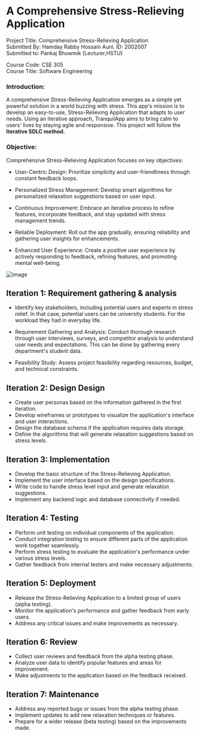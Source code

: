 
# A Comprehensive Stress-Relieving Application



Project Title: Comprehensive Stress-Relieving Application
<br>
Submitted By: Hamday Rabby Hossain Auni. ID: 2002007
<br>
Submitted to: Pankaj Bhowmik (Lecturer,HSTU)
<br>

Course Code: CSE 305
<br>
Course Title: Software Engineering

### Introduction:
A comprehensive Stress-Relieving Application emerges as a simple yet powerful solution in a world buzzing with stress. This app's mission is to develop an easy-to-use, Stress-Relieving Application that adapts to user needs. Using an iterative approach, TranquilApp aims to bring calm to users' lives by staying agile and responsive. This project will follow the **Iterative SDLC method.**

### Objective:
Comprehensive Stress-Relieving Application focuses on key objectives:

- User-Centric Design: Prioritize simplicity and user-friendliness through constant feedback loops.

- Personalized Stress Management: Develop smart algorithms for personalized relaxation suggestions based on user input.

- Continuous Improvement: Embrace an iterative process to refine features, incorporate feedback, and stay updated with stress management trends.

- Reliable Deployment: Roll out the app gradually, ensuring reliability and gathering user insights for enhancements.

- Enhanced User Experience: Create a positive user experience by actively responding to feedback, refining features, and promoting mental well-being.

![image](https://github.com/Hamdayrabby/Comprehensive-Stress-Relieving-Application/assets/68457391/73bc346d-cd35-4139-822b-07caf127219f)



## Iteration 1: Requirement gathering & analysis

- Identify key stakeholders, including potential users and experts in stress relief. In that case, potential users can be university students. For the workload they had in everyday life.

- Requirement Gathering and Analysis: Conduct thorough research through user interviews, surveys, and competitor analysis to understand user needs and expectations. This can be done by gathering every department's student data.

- Feasibility Study: Assess project feasibility regarding resources, budget, and technical constraints.




## Iteration 2: Design Design
- Create user personas based on the information gathered in the first iteration.
- Develop wireframes or prototypes to visualize the application's interface and user interactions.
- Design the database schema if the application requires data storage.
- Define the algorithms that will generate relaxation suggestions based on stress levels.

## Iteration 3: Implementation


- Develop the basic structure of the Stress-Relieving Application.
- Implement the user interface based on the design specifications.
- Write code to handle stress level input and generate relaxation suggestions.
- Implement any backend logic and database connectivity if needed.


## Iteration 4: Testing

- Perform unit testing on individual components of the application.
- Conduct integration testing to ensure different parts of the application work together seamlessly.
- Perform stress testing to evaluate the application's performance under various stress levels.
- Gather feedback from internal testers and make necessary adjustments.



## Iteration 5: Deployment

- Release the Stress-Relieving Application to a limited group of users (alpha testing).
- Monitor the application's performance and gather feedback from early users.
- Address any critical issues and make improvements as necessary.

## Iteration 6: Review

- Collect user reviews and feedback from the alpha testing phase.
- Analyze user data to identify popular features and areas for improvement.
- Make adjustments to the application based on the feedback received.

## Iteration 7: Maintenance
- Address any reported bugs or issues from the alpha testing phase.
- Implement updates to add new relaxation techniques or features.
- Prepare for a wider release (beta testing) based on the improvements made.


